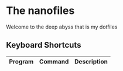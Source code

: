 # The nanofiles
Welcome to the deep abyss that is my dotfiles

## Keyboard Shortcuts
Program | Command | Description
------- | ------- | -----------

